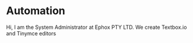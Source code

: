 # Automation

Hi, I am the System Administrator at Ephox PTY LTD. We create Textbox.io and Tinymce editors

